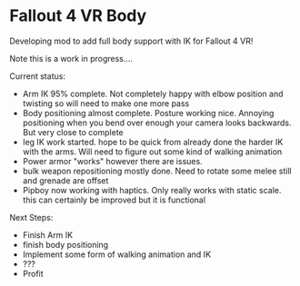 # Fallout 4 VR Body
Developing mod to add full body support with IK for Fallout 4 VR!

Note this is a work in progress....

Current status:
- Arm IK 95% complete.   Not completely happy with elbow position and twisting so will need to make one more pass
- Body positioning almost complete.   Posture working nice.  Annoying positioning when you bend over enough your camera looks backwards.   But very close to complete
- leg IK work started.   hope to be quick from already done the harder IK with the arms.    Will need to figure out some kind of walking animation
- Power armor "works" however there are issues.
- bulk weapon repositioning mostly done.     Need to rotate some melee still and grenade are offset
- Pipboy now working with haptics.    Only really works with static scale.     this can certainly be improved but it is functional

Next Steps:
- Finish Arm IK
- finish body positioning
- Implement some form of walking animation and IK
- ???
- Profit
